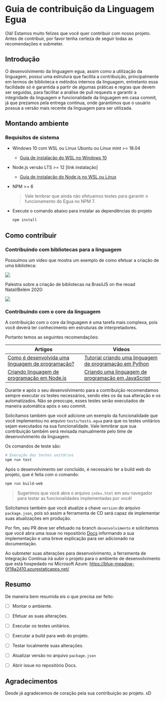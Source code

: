 # Guia de contribuição da Linguagem Egua

Olá! Estamos muito felizes que você quer contribuir com nosso projeto. Antes de contribuir, por favor tenha certeza de seguir todas as recomendações e submeter.

## Introdução

O desenvolvimento da linguagem egua, assim como a utilização da linguagem, possui uma estrutura que facilita a contribuição, principalmente em termos de biblioteca e métodos internos da linguagem, entretanto essa facilidade só é garantida a partir de algumas práticas e regras que devem ser seguidas, para facilitar a análise de pull requests e garantir a integridade da linguagem e funcionalidade da linguagem em casa commit, já que prezamos pela entrega continua, onde garantimos que o usuário possua a versão mais recente da linguagem para ser utilizada.

## Montando ambiente

### Requisitos de sistema

- Windows 10 com WSL ou Linux Ubuntu ou Linux mint >= 18.04
    - [Guia de instalação do WSL no Windows 10](https://docs.microsoft.com/pt-br/windows/wsl/install-win10)

- Node.js versão LTS >= 12 [link instalação]
    - [Guia de instalação do Node.js no WSL ou Linux](https://github.com/nodesource/distributions/blob/master/README.md#deb)

- NPM >= 6
    > Vale lembrar que ainda não efetuamos testes para garantir o funcionamento do Egua no NPM 7.

- Execute o comando abaixo para instalar as dependências do projeto
    ```sh
    npm install
    ```

## Como contribuir

### Contribuindo com bibliotecas para a linguagem

Possuímos um vídeo que mostra um exemplo de como efetuar a criação de uma biblioteca:

[![](http://img.youtube.com/vi/CZw0-y4Em2U/0.jpg)](http://www.youtube.com/watch?v=CZw0-y4Em2U "")

Palestra sobre a criação de bibliotecas na BrasilJS on the reoad Natal/Belém 2020:

[![](http://img.youtube.com/vi/W2LccJacNXE/0.jpg)](http://www.youtube.com/watch?v=W2LccJacNXE "")

### Contribuindo com o core da linguagem

A contribuição com o core da linguagem é uma tarefa mais complexa, pois você deverá ter conhecimento em estruturas de interpretadores.

Portanto temos as seguintes recomendações:

| Artigos | Vídeos |
|---|---|
| [Como é desenvolvida uma linguagem de programação?](https://pt.stackoverflow.com/questions/124436/como-%C3%A9-desenvolvida-uma-linguagem-de-programa%C3%A7%C3%A3o#:~:text=Criar%20uma%20linguagem%20de%20programa%C3%A7%C3%A3o,%C3%A9%20algo%20conceitual%2C%20%C3%A9%20abstrata.) | [Tutorial criando uma linguagem de programação em Python](https://www.youtube.com/watch?v=9tSuJzwe9Ok&list=PLP7hn9TNf1CEl8A8jQfZSRYcgUIqBhIJU) |
| [Criando linguagem de programação em Node.js](https://repl.it/talk/learn/Making-your-own-programming-language-with-NodeJS/45779) | [Criando uma linguagem de programação em JavaScript](https://youtu.be/YpT-GpcHf2g) |

Durante e após o seu desenvolvimento para a contribuição recomendamos sempre executar os testes necessários, sendo eles os da sua alteração e os automatizados. Não se preocupe, esses testes serão executados de maneira automática após o seu commit.

Solicitamos também que você adicione um exemplo da funcionalidade que você implementou no arquivo `tests/tests.egua` para que os testes unitários sejam executados na sua funcionalidade. Vale lemnbrar que sua contribuição também será revisada manualmente pelo time de desenvolvimento da linguagem.

Os comandos de teste são:

```sh
# Execução dos testes unitários
npm run test
```

Após o desenvolvimento ser concluído, é necessário ter a build web do projeto, que é feita com o comando: 
```sh
npm run build-web
```

> Sugerimos que você abra o arquivo `index.html` em seu navegador para testar as funcionalidades implementadas por você! 

Solicitamos também que você atualize a chave `version` do arquivo `package.json`, pois só assim a ferramenta de CD será capaz de implementar suas atualizações em produção.

Por fim, seu PR deve ser efetuado na branch `desenvolvimento` e solicitamos que você abra uma issue no repositório [Docs](https://github.com/eguadev/docs) informando a sua implementação e uma breve explicação para ser adicionado na documentação.

Ao submeter suas alterações para desenvolvimento, a ferramenta de Integração Contínua irá subir o projeto para o ambiente de desenvolvimento que está hospedado no Microsoft Azure: https://blue-meadow-0f18a2410.azurestaticapps.net/


## Resumo

De maneira bem resumida eis o que precisa ser feito:

- [ ] Montar o ambiente.

- [ ] Efetuar as suas alterações.

- [ ] Executar os testes unitários.

- [ ] Executar a build para web do projeto.

- [ ] Testar localmente suas alterações.

- [ ] Atualizar versão no arquivo `package.json`

- [ ] Abrir issue no repositório Docs.

## Agradecimentos

Desde já agradecemos de coração pela sua contribuição ao projeto. xD
